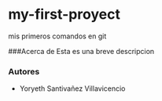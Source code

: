 # my-first-proyect
mis primeros comandos en git

###Acerca de
   Esta es una breve descripcion
### Autores
   * Yoryeth Santivañez Villavicencio
   
